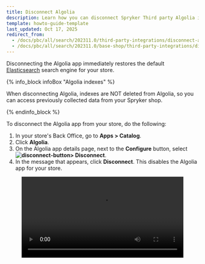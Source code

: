 ```yaml
---
title: Disconnect Algolia
description: Learn how you can disconnect Spryker Third party Algolia in to your Spryker based projects.
template: howto-guide-template
last_updated: Oct 17, 2025
redirect_from:
  - /docs/pbc/all/search/202311.0/third-party-integrations/disconnect-algolia.html
  - /docs/pbc/all/search/202311.0/base-shop/third-party-integrations/disconnect-algolia.html
---
```


Disconnecting the Algolia app immediately restores the default [Elasticsearch](https://www.elastic.co/elasticsearch/) search engine for your store.

{% info_block infoBox "Algolia indexes" %}

When disconnecting Algolia, indexes are NOT deleted from Algolia, so you can access previously collected data from your Spryker shop.

{% endinfo_block %}

To disconnect the Algolia app from your store, do the following:

1. In your store's Back Office, go to **Apps&nbsp;<span aria-label="and then">></span> Catalog**.
2. Click **Algolia**.
3. On the Algolia app details page, next to the **Configure** button, select **<span class="inline-img">![disconnect-button](https://spryker.s3.eu-central-1.amazonaws.com/docs/aop/user/apps/bazzarvoice/disconnect-button.png)</span><span aria-label="and then">></span> Disconnect**.
4. In the message that appears, click **Disconnect**.
  This disables the Algolia app for your store.


<figure class="video_container">
    <video width="100%" height="auto" controls>
    <source src="https://spryker.s3.eu-central-1.amazonaws.com/docs/pbc/all/search/algolia/disconnect-algolia/disconnect-algolia.mp4" type="video/mp4">
  </video>
</figure>

